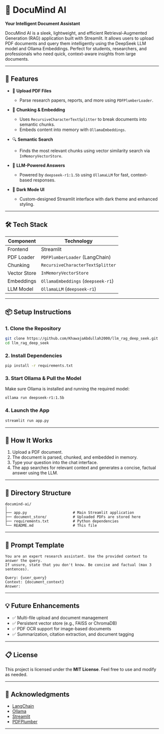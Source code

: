 # 📘 DocuMind AI

**Your Intelligent Document Assistant**

DocuMind AI is a sleek, lightweight, and efficient Retrieval-Augmented Generation (RAG) application built with Streamlit. It allows users to upload PDF documents and query them intelligently using the DeepSeek LLM model and Ollama Embeddings. Perfect for students, researchers, and professionals who need quick, context-aware insights from large documents.

---

## 🚀 Features

- 📄 **Upload PDF Files**
  - Parse research papers, reports, and more using `PDFPlumberLoader`.

- 🧠 **Chunking & Embedding**
  - Uses `RecursiveCharacterTextSplitter` to break documents into semantic chunks.
  - Embeds content into memory with `OllamaEmbeddings`.

- 🔍 **Semantic Search**
  - Finds the most relevant chunks using vector similarity search via `InMemoryVectorStore`.

- 🤖 **LLM-Powered Answers**
  - Powered by `deepseek-r1:1.5b` using `OllamaLLM` for fast, context-based responses.

- 🎨 **Dark Mode UI**
  - Custom-designed Streamlit interface with dark theme and enhanced styling.

---

## 🛠️ Tech Stack

| Component       | Technology                         |
|-----------------|-------------------------------------|
| Frontend        | Streamlit                          |
| PDF Loader      | `PDFPlumberLoader` (LangChain)     |
| Chunking        | `RecursiveCharacterTextSplitter`   |
| Vector Store    | `InMemoryVectorStore`              |
| Embeddings      | `OllamaEmbeddings` (`deepseek-r1`) |
| LLM Model       | `OllamaLLM` (`deepseek-r1`)        |

---

## 📦 Setup Instructions

### 1. Clone the Repository
```bash
git clone https://github.com/KhawajaAbdullah2000/llm_rag_deep_seek.git
cd llm_rag_deep_seek
```

### 2. Install Dependencies
```bash
pip install -r requirements.txt
```

### 3. Start Ollama & Pull the Model
Make sure Ollama is installed and running the required model:
```bash
ollama run deepseek-r1:1.5b
```

### 4. Launch the App
```bash
streamlit run app.py
```

---

## 🧪 How It Works

1. Upload a PDF document.
2. The document is parsed, chunked, and embedded in memory.
3. Type your question into the chat interface.
4. The app searches for relevant context and generates a concise, factual answer using the LLM.

---

## 📁 Directory Structure

```
documind-ai/
│
├── app.py                     # Main Streamlit application
├── document_store/            # Uploaded PDFs are stored here
├── requirements.txt           # Python dependencies
└── README.md                  # This file
```

---

## 🧠 Prompt Template

```text
You are an expert research assistant. Use the provided context to answer the query. 
If unsure, state that you don't know. Be concise and factual (max 3 sentences).

Query: {user_query} 
Context: {document_context} 
Answer:
```

---

## 💡 Future Enhancements

- ✅ Multi-file upload and document management
- ✅ Persistent vector store (e.g., FAISS or ChromaDB)
- ✅ PDF OCR support for image-based documents
- ✅ Summarization, citation extraction, and document tagging

---

## 📋 License

This project is licensed under the **MIT License**. Feel free to use and modify as needed.

---

## 🙌 Acknowledgments

- [LangChain](https://www.langchain.com/)
- [Ollama](https://ollama.com/)
- [Streamlit](https://streamlit.io/)
- [PDFPlumber](https://github.com/jsvine/pdfplumber)

---

